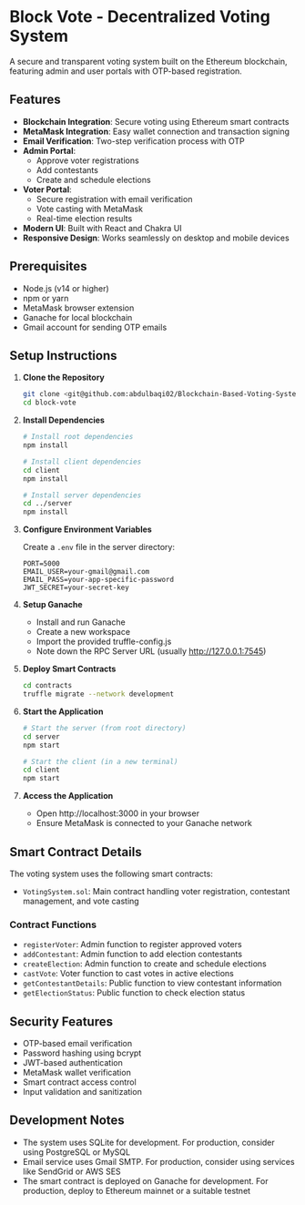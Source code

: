 # Block Vote - Decentralized Voting System

A secure and transparent voting system built on the Ethereum blockchain, featuring admin and user portals with OTP-based registration.

## Features

- **Blockchain Integration**: Secure voting using Ethereum smart contracts
- **MetaMask Integration**: Easy wallet connection and transaction signing
- **Email Verification**: Two-step verification process with OTP
- **Admin Portal**: 
  - Approve voter registrations
  - Add contestants
  - Create and schedule elections
- **Voter Portal**:
  - Secure registration with email verification
  - Vote casting with MetaMask
  - Real-time election results
- **Modern UI**: Built with React and Chakra UI
- **Responsive Design**: Works seamlessly on desktop and mobile devices

## Prerequisites

- Node.js (v14 or higher)
- npm or yarn
- MetaMask browser extension
- Ganache for local blockchain
- Gmail account for sending OTP emails

## Setup Instructions

1. **Clone the Repository**
   ```bash
   git clone <git@github.com:abdulbaqi02/Blockchain-Based-Voting-System.git>
   cd block-vote
   ```

2. **Install Dependencies**
   ```bash
   # Install root dependencies
   npm install

   # Install client dependencies
   cd client
   npm install

   # Install server dependencies
   cd ../server
   npm install
   ```

3. **Configure Environment Variables**
   
   Create a `.env` file in the server directory:
   ```
   PORT=5000
   EMAIL_USER=your-gmail@gmail.com
   EMAIL_PASS=your-app-specific-password
   JWT_SECRET=your-secret-key
   ```

4. **Setup Ganache**
   - Install and run Ganache
   - Create a new workspace
   - Import the provided truffle-config.js
   - Note down the RPC Server URL (usually http://127.0.0.1:7545)

5. **Deploy Smart Contracts**
   ```bash
   cd contracts
   truffle migrate --network development
   ```

6. **Start the Application**
   ```bash
   # Start the server (from root directory)
   cd server
   npm start

   # Start the client (in a new terminal)
   cd client
   npm start
   ```

7. **Access the Application**
   - Open http://localhost:3000 in your browser
   - Ensure MetaMask is connected to your Ganache network

## Smart Contract Details

The voting system uses the following smart contracts:

- `VotingSystem.sol`: Main contract handling voter registration, contestant management, and vote casting

### Contract Functions

- `registerVoter`: Admin function to register approved voters
- `addContestant`: Admin function to add election contestants
- `createElection`: Admin function to create and schedule elections
- `castVote`: Voter function to cast votes in active elections
- `getContestantDetails`: Public function to view contestant information
- `getElectionStatus`: Public function to check election status

## Security Features

- OTP-based email verification
- Password hashing using bcrypt
- JWT-based authentication
- MetaMask wallet verification
- Smart contract access control
- Input validation and sanitization

## Development Notes

- The system uses SQLite for development. For production, consider using PostgreSQL or MySQL
- Email service uses Gmail SMTP. For production, consider using services like SendGrid or AWS SES
- The smart contract is deployed on Ganache for development. For production, deploy to Ethereum mainnet or a suitable testnet
